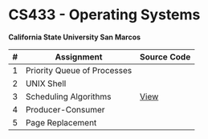 # CS433 - Operating Systems
**California State University San Marcos**

| # | Assignment | Source Code |
| - | ---------- | ----------- |
| 1 | Priority Queue of Processes | |
| 2 | UNIX Shell | |
| 3 | Scheduling Algorithms | [View](scheduling_algorithms/)
| 4 | Producer-Consumer | |
| 5 | Page Replacement | |

